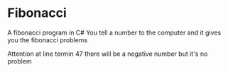 # Fibonacci
A fibonacci program in C#
You tell a number to the computer and it gives you the fibonacci problems

Attention at line termin 47 there will be a negative number but it's no problem
